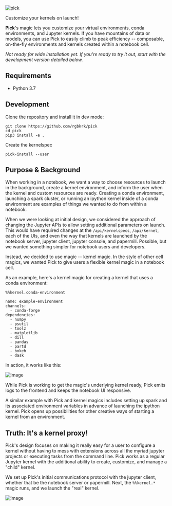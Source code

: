 ![pick](https://user-images.githubusercontent.com/836375/80047181-94e7df80-84c1-11ea-9fea-f2d8f0fc0258.png)

Customize your kernels on launch!

**Pick**'s magic lets you customize your virtual environments, conda environments, and Jupyter kernels. If you have mountains of data or models, you can use Pick to easily climb to peak efficiency -- composable, on-the-fly environments and kernels created within a notebook cell.

_Not ready for wide installation yet. If you're ready to try it out, start with the development version detailed below._

## Requirements

- Python 3.7

## Development

Clone the repository and install it in dev mode:

```
git clone https://github.com/rgbkrk/pick
cd pick
pip3 install -e .
```

Create the kernelspec

```
pick-install --user
```

## Purpose & Background

When working in a notebook, we want a way to choose resources to launch in the background, create a kernel environment, and inform the user when the kernel and custom resources are ready. Creating a conda environment, launching a spark cluster, or running an ipython kernel inside of a conda environment are examples of things we wanted to do from within a notebook.

When we were looking at initial design, we considered the approach of changing the Jupyter APIs to allow setting additional parameters on launch. This would have required changes at the `/api/kernelspecs`, `/api/kernel`, each of the UIs, and even the way that kernels are launched by the notebook server, jupyter client, jupyter console, and papermill. Possible, but we wanted something simpler for notebook users and developers.

Instead, we decided to use magic -- kernel magic. In the style of other cell magics, we wanted Pick to give users a flexible kernel magic in a notebook cell.

As an example, here's a kernel magic for creating a kernel that uses a conda environment:

```
%%kernel.conda-environment

name: example-environment
channels:
  - conda-forge
dependencies:
  - numpy
  - psutil
  - toolz
  - matplotlib
  - dill
  - pandas
  - partd
  - bokeh
  - dask
```

In action, it works like this:

![image](https://user-images.githubusercontent.com/836375/80048778-0164dd80-84c6-11ea-8d6c-a90ec45aefcc.png)

While Pick is working to get the magic's underlying kernel ready, Pick emits logs to the frontend and keeps the notebook UI responsive.

A similar example with Pick and kernel magics includes setting up spark and its associated environment variables in advance of launching the ipython kernel. Pick opens up possibilities for other creative ways of starting a kernel from an environment.

## Truth: It's a kernel proxy!

Pick's design focuses on making it really easy for a user to configure a kernel without having to mess with extensions across all the myriad jupyter projects or executing tasks from the command line. Pick works as a regular Jupyter kernel with the additional ability to create, customize, and manage a "child" kernel.

We set up Pick's initial communications protocol with the jupyter client, whether that be the notebook server or papermill. Next, the `%%kernel.*` magic runs, and we launch the "real" kernel.

![image](https://user-images.githubusercontent.com/836375/80049663-5b66a280-84c8-11ea-8b21-b1be6481b053.png)
